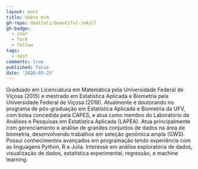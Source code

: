 ```yaml
---
layout: post
title: Sobre mim
gh-repo: daattali/beautiful-jekyll
gh-badge:
  - star
  - fork
  - follow
tags:
  - test
comments: true
published: false
date: '2020-03-23'
---
```


Graduado em Licenciatura em Matemática pela Universidade Federal de Viçosa (2015) e mestrado em Estatística Aplicada e Biometria pela Universidade Federal de Viçosa (2018). Atualmente é doutorando no programa de pós-graduação em Estatística Aplicada e Biometria da UFV, com bolsa concedida pela CAPES, e atua como membro do Laboratório de Análises e Pesquisas em Estatística Aplicada (LAPEA). Atua principalmente com gerenciamento e análise de grandes conjuntos de dados na área de biometria, desenvolvendo trabalhos em seleção genômica ampla (GWS). Possui conhecimentos avançados em programação tendo experiência com as linguagens Python, R e Julia. Interesse em análise exploratória de dados, visualização de dados, estatística experimental, regressão, e machine learning.
